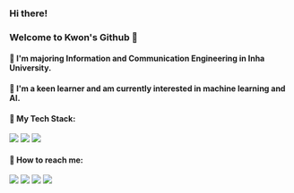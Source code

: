 ### Hi there!

### Welcome to Kwon's Github 🎈
####  



#### 🏫 I'm majoring Information and Communication Engineering in Inha University. 

#### 💬 I'm a keen learner and am currently interested in machine learning and AI.


#### 🔑 My Tech Stack:
<img src="https://img.shields.io/badge/c++-00599C?style=for-the-badge&logo=c%2B%2B&logoColor=white"> <img src="https://img.shields.io/badge/node.js-339933?style=for-the-badge&logo=Node.js&logoColor=white"> <img src="https://img.shields.io/badge/mysql-4479A1?style=for-the-badge&logo=mysql&logoColor=white">


####  🤙 How to reach me:
<a href="mailto:kgu010@gmail.com"><img src="https://img.shields.io/badge/gmail-EA4335?style=for-the-badge&logo=gmail&logoColor=white&link=kgu010@gmail.com"></a> [<img src="https://img.shields.io/badge/Tistory-000000?style=for-the-badge&logo=tistory&logoColor=white">](https://someday55.tistory.com/) [<img src="https://img.shields.io/badge/youtube-FF0000?style=for-the-badge&logo=youtube&logoColor=white">](https://www.youtube.com/@kwon8806) [<img src="https://img.shields.io/badge/instagram-e4405f?style=for-the-badge&logo=instagram&logoColor=white">](https://www.instagram.com/gungiugi/)
